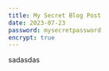 ```yaml
---
title: My Secret Blog Post
date: 2023-07-23
password: mysecretpassword
encrypt: true
---
```

sadasdas